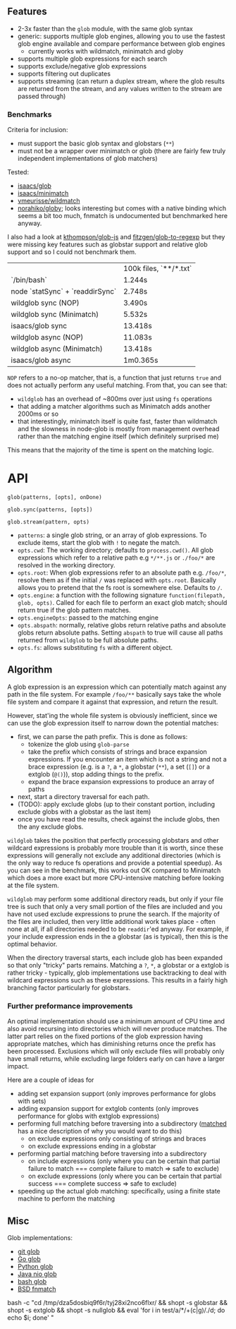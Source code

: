 
## Features

- 2-3x faster than the `glob` module, with the same glob syntax
- generic: supports multiple glob engines, allowing you to use the fastest glob engine available and compare performance between glob engines
  - currently works with wildmatch, minimatch and globy
- supports multiple glob expressions for each search
- supports exclude/negative glob expressions
- supports filtering out duplicates
- supports streaming (can return a duplex stream, where the glob results are returned from the stream, and any values written to the stream are passed through)

### Benchmarks

Criteria for inclusion:

- must support the basic glob syntax and globstars (`**`)
- must not be a wrapper over minimatch or glob (there are fairly few truly independent implementations of glob matchers)

Tested:

- [isaacs/glob](https://github.com/isaacs/node-glob)
- [isaacs/minimatch](https://github.com/isaacs/minimatch)
- [vmeurisse/wildmatch](https://github.com/vmeurisse/wildmatch)
- [norahiko/globy](https://github.com/norahiko/globy); looks interesting but comes with a native binding which seems a bit too much, fnmatch is undocumented but benchmarked here anyway.

I also had a look at [kthompson/glob-js](https://github.com/kthompson/glob-js) and [fitzgen/glob-to-regexp](https://github.com/fitzgen/glob-to-regexp/) but they were missing key features such as globstar support and relative glob support and so I could not benchmark them.

<table>
  <tr>
    <td></td>
    <td>100k files, `**/*.txt`</td>
  </tr>
  <tr>
    <td>`/bin/bash`</td>
    <td>1.244s</td>
  </tr>
  <tr>
    <td>node `statSync` + `readdirSync`</td>
    <td>2.748s</td>
  </tr>
  <tr>
    <td>wildglob sync (NOP)</td>
    <td>3.490s</td>
  </tr>
  <tr>
    <td>wildglob sync (Minimatch)</td>
    <td>5.532s</td>
  </tr>
  <tr>
    <td>isaacs/glob sync</td>
    <td>13.418s</td>
  </tr>
  <tr>
    <td>wildglob async (NOP)</td>
    <td>11.083s</td>
  </tr>
  <tr>
    <td>wildglob async (Minimatch)</td>
    <td>13.418s</td>
  </tr>
  <tr>
    <td>isaacs/glob async</td>
    <td>1m0.365s</td>
  </tr>
</table>

`NOP` refers to a no-op matcher, that is, a function that just returns `true` and does not actually perform any useful matching. From that, you can see that:

- `wildglob` has an overhead of ~800ms over just using `fs` operations
- that adding a matcher algorithms such as Minimatch adds another 2000ms or so
- that interestingly, minimatch itself is quite fast, faster than wildmatch and the slowness in node-glob is mostly from management overhead rather than the matching engine itself (which definitely surprised me)

This means that the majority of the time is spent on the matching logic.

# API

`glob(patterns, [opts], onDone)`

`glob.sync(patterns, [opts])`

`glob.stream(pattern, opts)`

- `patterns`: a single glob string, or an array of glob expressions. To exclude items, start the glob with `!` to negate the match.
- `opts.cwd`: The working directory; defaults to `process.cwd()`. All glob expressions which refer to a relative path e.g `*/**.js` or `./foo/*` are resolved in the working directory.
- `opts.root`: When glob expressions refer to an absolute path e.g. `/foo/*`, resolve them as if the initial `/` was replaced with `opts.root`. Basically allows you to pretend that the fs root is somewhere else. Defaults to `/`.
- `opts.engine`: a function with the following signature `function(filepath, glob, opts)`. Called for each file to perform an exact glob match; should return true if the glob pattern matches.
- `opts.engineOpts`: passed to the matching engine
- `opts.abspath`: normally, relative globs return relative paths and absolute globs return absolute paths. Setting `abspath` to true will cause all paths returned from `wildglob` to be full absolute paths.
- `opts.fs`: allows substituting `fs` with a different object.

## Algorithm

A glob expression is an expression which can potentially match against any path in the file system. For example `/foo/**` basically says take the whole file system and compare it against that expression, and return the result.

However, stat'ing the whole file system is obviously inefficient, since we can use the glob expression itself to narrow down the potential matches:

- first, we can parse the path prefix. This is done as follows:
  - tokenize the glob using `glob-parse`
  - take the prefix which consists of strings and brace expansion expressions. If you encounter an item which is not a string and not a brace expression (e.g. is a `?`, a `*`, a globstar (`**`), a set (`[]`) or a extglob (`@()`)), stop adding things to the prefix.
  - expand the brace expansion expressions to produce an array of paths
- next, start a directory traversal for each path.
- (TODO): apply exclude globs (up to their constant portion, including exclude globs with a globstar as the last item)
- once you have read the results, check against the include globs, then the any exclude globs.

`wildglob` takes the position that perfectly processing globstars and other wildcard expressions is probably more trouble than it is worth, since these expressions will generally not exclude any additional directories (which is the only way to reduce fs operations and provide a potential speedup). As you can see in the benchmark, this works out OK compared to Minimatch which does a more exact but more CPU-intensive matching before looking at the file system.

`wildglob` may perform some additional directory reads, but only if your file tree is such that only a very small portion of the files are included and you have not used exclude expressions to prune the search. If the majority of the files are included, then very little additional work takes place - often none at all, if all directories needed to be `readdir`'ed anyway. For example, if your include expression ends in the a globstar (as is typical), then this is the optimal behavior.

When the directory traversal starts, each include glob has been expanded so that only "tricky" parts remains. Matching a `?`, `*`, a globstar or a extglob is rather tricky - typically, glob implementations use backtracking to deal with wildcard expressions such as these expressions. This results in a fairly high branching factor particularly for globstars.

### Further preformance improvements

An optimal implementation should use a minimum amount of CPU time and also avoid recursing into directories which will never produce matches. The latter part relies on the fixed portions of the glob expression having appropriate matches, which has diminishing returns once the prefix has been processed. Exclusions which will only exclude files will probably only have small returns, while excluding large folders early on can have a larger impact.

Here are a couple of ideas for

- adding set expansion support (only improves performance for globs with sets)
- adding expansion support for extglob contents (only improves performance for globs with extglob expressions)
- performing full matching before traversing into a subdirectory ([matched](https://github.com/jonschlinkert/matched) has a nice description of why you would want to do this)
  - on exclude expressions only consisting of strings and braces
  - on exclude expressions ending in a globstar
- performing partial matching before traversing into a subdirectory
  - on include expressions (only where you can be certain that partial failure to match === complete failure to match => safe to exclude)
  - on exclude expressions (only where you can be certain that partial success === complete success => safe to exclude)
- speeding up the actual glob matching: specifically, using a finite state machine to perform the matching

## Misc

Glob implementations:

- [git glob](https://github.com/git/git/blob/master/wildmatch.c)
- [Go glob](http://golang.org/src/pkg/path/filepath/match.go?s=5450:5505#L221)
- [Python glob](http://hg.python.org/cpython/file/2.7/Lib/fnmatch.py)
- [Java nio glob](http://grepcode.com/file/repository.grepcode.com/java/root/jdk/openjdk/7-b147/sun/nio/fs/Globs.java)
- [bash glob](http://git.savannah.gnu.org/cgit/bash.git/tree/lib/glob/glob.c)
- [BSD fnmatch](http://web.mit.edu/freebsd/csup/fnmatch.c)


bash -c "cd /tmp/dza5dosbiq9f6r/tyj28xi2nco6flxr/ && shopt -s globstar && shopt -s extglob && shopt -s nullglob && eval 'for i in test/a/*/+(c|g)/./d; do echo \$i; done' "
